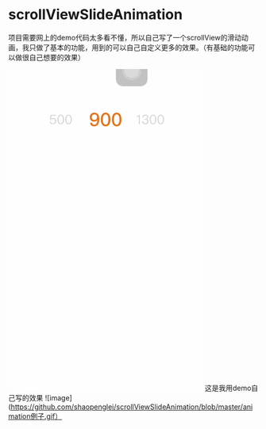 # scrollViewSlideAnimation
项目需要网上的demo代码太多看不懂，所以自己写了一个scrollView的滑动动画，我只做了基本的功能，用到的可以自己自定义更多的效果。（有基础的功能可以做很自己想要的效果）

![image](https://github.com/shaopenglei/scrollViewSlideAnimation/blob/master/animation.gif)
这是我用demo自己写的效果
![image](https://github.com/shaopenglei/scrollViewSlideAnimation/blob/master/animation例子.gif）

